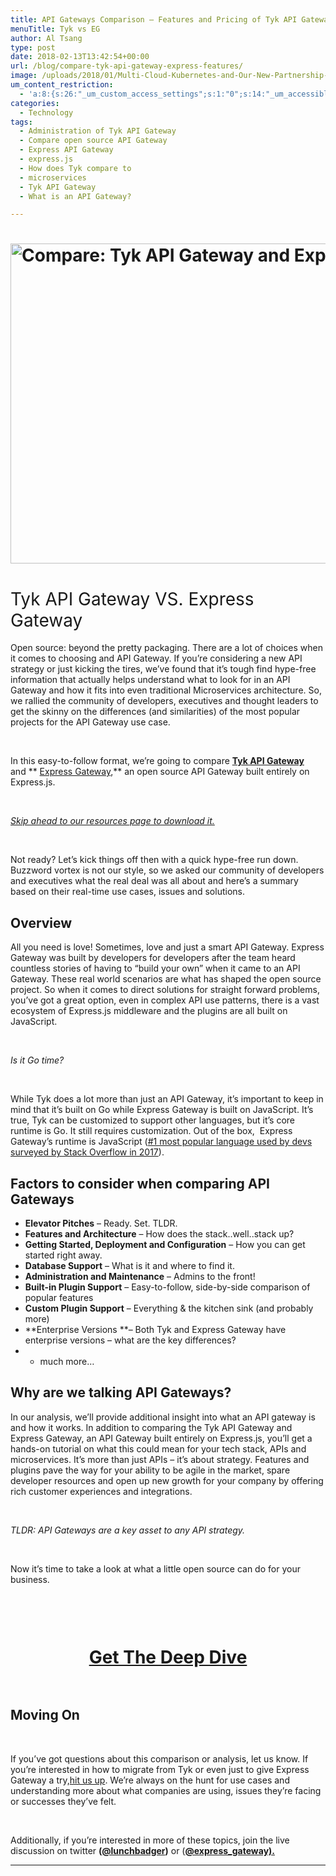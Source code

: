 ```yaml
---
title: API Gateways Comparison – Features and Pricing of Tyk API Gateway vs. Express Gateway
menuTitle: Tyk vs EG
author: Al Tsang
type: post
date: 2018-02-13T13:42:54+00:00
url: /blog/compare-tyk-api-gateway-express-features/
image: /uploads/2018/01/Multi-Cloud-Kubernetes-and-Our-New-Partnership-with-Joyent-36.png
um_content_restriction:
  - 'a:8:{s:26:"_um_custom_access_settings";s:1:"0";s:14:"_um_accessible";s:1:"0";s:19:"_um_noaccess_action";s:1:"0";s:30:"_um_restrict_by_custom_message";s:1:"0";s:27:"_um_restrict_custom_message";s:0:"";s:19:"_um_access_redirect";s:1:"0";s:23:"_um_access_redirect_url";s:0:"";s:28:"_um_access_hide_from_queries";s:1:"0";}'
categories:
  - Technology
tags:
  - Administration of Tyk API Gateway
  - Compare open source API Gateway
  - Express API Gateway
  - express.js
  - How does Tyk compare to
  - microservices
  - Tyk API Gateway
  - What is an API Gateway?

---
```

# <img class="aligncenter size-full wp-image-3307" src="/wp-content/uploads/2018/01/Multi-Cloud-Kubernetes-and-Our-New-Partnership-with-Joyent-36.png" alt="Compare: Tyk API Gateway and Express Gateway" width="1024" height="512" srcset="/wp-content/uploads/2018/01/Multi-Cloud-Kubernetes-and-Our-New-Partnership-with-Joyent-36.png 1024w, /wp-content/uploads/2018/01/Multi-Cloud-Kubernetes-and-Our-New-Partnership-with-Joyent-36.png 300w, /wp-content/uploads/2018/01/Multi-Cloud-Kubernetes-and-Our-New-Partnership-with-Joyent-36.png 768w, /wp-content/uploads/2018/01/Multi-Cloud-Kubernetes-and-Our-New-Partnership-with-Joyent-36.png 225w, /wp-content/uploads/2018/01/Multi-Cloud-Kubernetes-and-Our-New-Partnership-with-Joyent-36.png 512w" sizes="(max-width: 1024px) 100vw, 1024px" />

# <span style="font-weight: 400;">Tyk API Gateway VS. Express Gateway</span>

Open source: beyond the pretty packaging. There are a lot of choices when it comes to choosing and API Gateway. If you&#8217;re considering a new API strategy or just kicking the tires, we&#8217;ve found that it&#8217;s tough find hype-free information that actually helps understand what to look for in an API Gateway and how it fits into even traditional Microservices architecture. So, we rallied the community of developers, executives and thought leaders to get the skinny on the differences (and similarities) of the most popular projects for the API Gateway use case.

&nbsp;

In this easy-to-follow format, we&#8217;re going to compare [**Tyk API Gateway**][1] and ** [Express Gateway][2],** an open source API Gateway built entirely on Express.js.

&nbsp;

<a href="/resources/pdf-guides/" target="_blank"><em>Skip ahead to our resources page to download it.</em></a>

&nbsp;

Not ready? Let&#8217;s kick things off then with a quick hype-free run down. Buzzword vortex is not our style, so we asked our community of developers and executives what the real deal was all about and here&#8217;s a summary based on their real-time use cases, issues and solutions.

## Overview

All you need is love! Sometimes, love and just a smart API Gateway. Express Gateway was built by developers for developers after the team heard countless stories of having to &#8220;build your own&#8221; when it came to an API Gateway. These real world scenarios are what has shaped the open source project. So when it comes to direct solutions for straight forward problems, you&#8217;ve got a great option, even in complex API use patterns, there is a vast ecosystem of Express.js middleware and the plugins are all built on JavaScript.

&nbsp;

_<span style="font-weight: 400;">Is it Go time?</span>_

_<span style="font-weight: 400;">  </span>_

<span style="font-weight: 400;">While Tyk does a lot more than just an API Gateway, it&#8217;s important to keep in mind that it&#8217;s built on Go while Express Gateway is built on JavaScript. It&#8217;s true, Tyk can be customized to support other languages, but it&#8217;s core runtime is Go. It still requires customization. Out of the box,  Express Gateway&#8217;s runtime is JavaScript (<a href="https://insights.stackoverflow.com/survey/2017">#1 most popular language used by devs surveyed by Stack Overflow in 2017</a>).</span><span style="font-weight: 400;"><br /> </span>

## Factors to consider when comparing API Gateways

  * **Elevator Pitches** &#8211; Ready. Set. TLDR.
  * **Features and Architecture** &#8211; How does the stack..well..stack up?
  * **Getting Started, Deployment and Configuration** &#8211; How you can get started right away.
  * **Database Support** &#8211; What is it and where to find it.
  * **Administration and Maintenance** &#8211; Admins to the front!
  * **Built-in Plugin Support** &#8211; Easy-to-follow, side-by-side comparison of popular features
  * **Custom Plugin Support** &#8211; Everything & the kitchen sink (and probably more)
  * **Enterprise Versions **&#8211; Both Tyk and Express Gateway have enterprise versions &#8211; what are the key differences?
  * + much more&#8230;

## Why are we talking API Gateways?

In our analysis, we&#8217;ll provide additional insight into what an API gateway is and how it works. In addition to comparing the Tyk API Gateway and Express Gateway, an API Gateway built entirely on Express.js, you&#8217;ll get a hands-on tutorial on what this could mean for your tech stack, APIs and microservices. It&#8217;s more than just APIs &#8211; it&#8217;s about strategy. Features and plugins pave the way for your ability to be agile in the market, spare developer resources and open up new growth for your company by offering rich customer experiences and integrations.

&nbsp;

_TLDR: API Gateways are a key asset to any API strategy._

&nbsp;

Now it&#8217;s time to take a look at what a little open source can do for your business.

&nbsp;

<div class="spaced" style="padding-top:15px; clear:both;" >
</div>

<h1 style="text-align: center;">
  <a href="/resources/pdf-guides/"  class="btn button center cta">Get The Deep Dive</a>
</h1>

<div class="spaced" style="padding-top:15px; clear:both;" >
</div>

## Moving On

&nbsp;

If you&#8217;ve got questions about this comparison or analysis, let us know. If you&#8217;re interested in how to migrate from Tyk or even just to give Express Gateway a try,<a href="https://www.lunchbadger.com/enterprise" target="_blank" rel="noopener noreferrer">hit us up</a>. We&#8217;re always on the hunt for use cases and understanding more about what companies are using, issues they&#8217;re facing or successes they&#8217;ve felt.

&nbsp;

Additionally, if you&#8217;re interested in more of these topics, join the live discussion on twitter **([@lunchbadger][3])** or (**[@express_gateway).][4]**

* * *



 [1]: https://tyk.io/
 [2]: http://www.express-gateway.io?utm_source=Comparison_LP_Tyk&utm_medium=blog&utm_campaign=2018-10-comparisons&utm_content=link
 [3]: http://www.twitter.com/lunchbadger
 [4]: https://twitter.com/express_gateway
